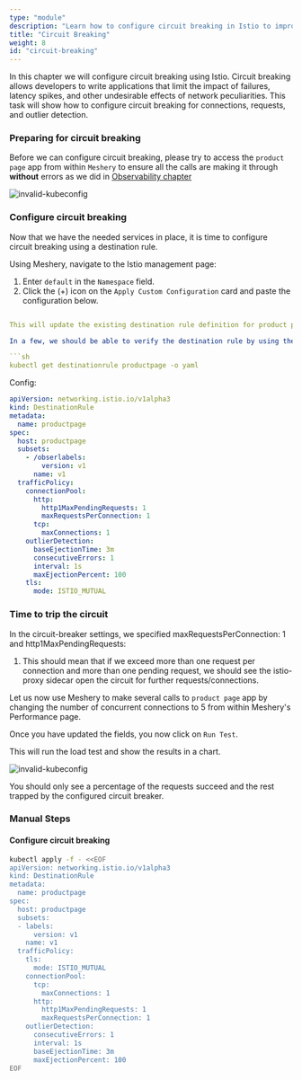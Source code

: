 ```yaml
---
type: "module"
description: "Learn how to configure circuit breaking in Istio to improve application resilience and handle network failures gracefully."
title: "Circuit Breaking"
weight: 8
id: "circuit-breaking"
---
```




In this chapter we will configure circuit breaking using Istio. Circuit breaking allows developers to write applications that limit the impact of failures, latency spikes, and other undesirable effects of network peculiarities. This task will show how to configure circuit breaking for connections, requests, and outlier detection.

### Preparing for circuit breaking

Before we can configure circuit breaking, please try to access the `product page` app from within `Meshery` to ensure all the calls are making it through **without** errors as we did in [Observability chapter](observability)

![invalid-kubeconfig](meshery_initial_load_test.webp)

### Configure circuit breaking

Now that we have the needed services in place, it is time to configure circuit breaking using
a destination rule.

Using Meshery, navigate to the Istio management page:

1. Enter `default` in the `Namespace` field.
2. Click the (+) icon on the `Apply Custom Configuration` card and paste the configuration below.

```yaml

This will update the existing destination rule definition for product page service to break the circuit if there are more than one connection and more than one pending request.

In a few, we should be able to verify the destination rule by using the command below:

```sh
kubectl get destinationrule productpage -o yaml
```

Config:

```yaml
apiVersion: networking.istio.io/v1alpha3
kind: DestinationRule
metadata:
  name: productpage
spec:
  host: productpage
  subsets:
    - /obserlabels:
        version: v1
      name: v1
  trafficPolicy:
    connectionPool:
      http:
        http1MaxPendingRequests: 1
        maxRequestsPerConnection: 1
      tcp:
        maxConnections: 1
    outlierDetection:
      baseEjectionTime: 3m
      consecutiveErrors: 1
      interval: 1s
      maxEjectionPercent: 100
    tls:
      mode: ISTIO_MUTUAL
```

### Time to trip the circuit

In the circuit-breaker settings, we specified maxRequestsPerConnection: 1 and http1MaxPendingRequests:

1. This should mean that if we exceed more than one request per connection and more than one
pending request, we should see the istio-proxy sidecar open the circuit for further requests/connections.

Let us now use Meshery to make several calls to `product page` app by changing the number of concurrent connections to 5 from within Meshery's Performance page.

Once you have updated the fields, you now click on `Run Test`.

This will run the load test and show the results in a chart.

![invalid-kubeconfig](meshery_cb_load_test.webp)

You should only see a percentage of the requests succeed and the rest trapped by the configured circuit breaker.

### Manual Steps

#### Configure circuit breaking

```sh
kubectl apply -f - <<EOF
apiVersion: networking.istio.io/v1alpha3
kind: DestinationRule
metadata:
  name: productpage
spec:
  host: productpage
  subsets:
  - labels:
      version: v1
    name: v1
  trafficPolicy:
    tls:
      mode: ISTIO_MUTUAL
    connectionPool:
      tcp:
        maxConnections: 1
      http:
        http1MaxPendingRequests: 1
        maxRequestsPerConnection: 1
    outlierDetection:
      consecutiveErrors: 1
      interval: 1s
      baseEjectionTime: 3m
      maxEjectionPercent: 100
EOF
```
